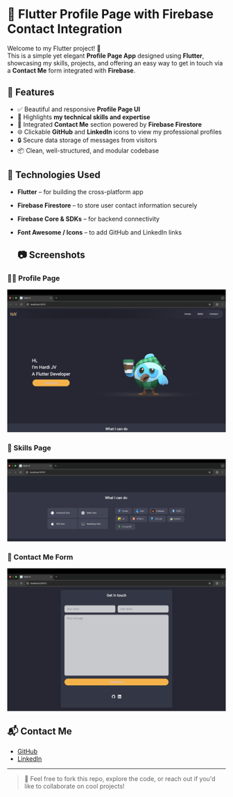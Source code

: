 # 💼 Flutter Profile Page with Firebase Contact Integration

Welcome to my Flutter project! 🚀  
This is a simple yet elegant **Profile Page App** designed using **Flutter**, showcasing my skills, projects, and offering an easy way to get in touch via a **Contact Me** form integrated with **Firebase**.

## 📱 Features

- ✅ Beautiful and responsive **Profile Page UI**
- 🎯 Highlights **my technical skills and expertise**
- 📇 Integrated **Contact Me** section powered by **Firebase Firestore**
- 🌐 Clickable **GitHub** and **LinkedIn** icons to view my professional profiles
- 🔒 Secure data storage of messages from visitors
- 📦 Clean, well-structured, and modular codebase

## 🔧 Technologies Used

- **Flutter** – for building the cross-platform app
- **Firebase Firestore** – to store user contact information securely
- **Firebase Core & SDKs** – for backend connectivity
- **Font Awesome / Icons** – to add GitHub and LinkedIn links

  ## 📷 Screenshots

### 🧑‍💼 Profile Page
![Profile Page](assets/First.png)

### 🎯 Skills Page
![Profile Page](assets/Fourth.png)

### 📨 Contact Me Form
![Contact Form](assets/Third.png)




## 📬 Contact Me

- [GitHub](https://github.com/hardivaidya004506)
- [LinkedIn](https://www.linkedin.com/in/hardi-jignesh-vaidya-118605340/)

---

> 🌟 Feel free to fork this repo, explore the code, or reach out if you'd like to collaborate on cool projects!


